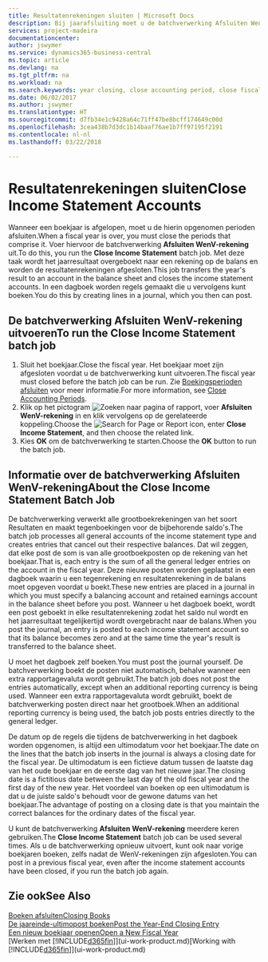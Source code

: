 ```yaml
---
title: Resultatenrekeningen sluiten | Microsoft Docs
description: Bij jaarafsluiting moet u de batchverwerking Afsluiten WenV-rekening uitvoeren om de boekhoudperioden te sluiten die het boekjaar vormen.
services: project-madeira
documentationcenter: 
author: jswymer
ms.service: dynamics365-business-central
ms.topic: article
ms.devlang: na
ms.tgt_pltfrm: na
ms.workload: na
ms.search.keywords: year closing, close accounting period, close fiscal year, bank account detailed trial balance
ms.date: 06/02/2017
ms.author: jswymer
ms.translationtype: HT
ms.sourcegitcommit: d7fb34e1c9428a64c71ff47be8bcff174649c00d
ms.openlocfilehash: 3cea438b7d3dc1b14baaf76ae1b7ff97195f2191
ms.contentlocale: nl-nl
ms.lasthandoff: 03/22/2018

---
```

# <a name="close-income-statement-accounts"></a><span data-ttu-id="c5048-103">Resultatenrekeningen sluiten</span><span class="sxs-lookup"><span data-stu-id="c5048-103">Close Income Statement Accounts</span></span>
<span data-ttu-id="c5048-104">Wanneer een boekjaar is afgelopen, moet u de hierin opgenomen perioden afsluiten.</span><span class="sxs-lookup"><span data-stu-id="c5048-104">When a fiscal year is over, you must close the periods that comprise it.</span></span> <span data-ttu-id="c5048-105">Voer hiervoor de batchverwerking **Afsluiten WenV-rekening** uit.</span><span class="sxs-lookup"><span data-stu-id="c5048-105">To do this, you run the **Close Income Statement** batch job.</span></span> <span data-ttu-id="c5048-106">Met deze taak wordt het jaarresultaat overgeboekt naar een rekening op de balans en worden de resultatenrekeningen afgesloten.</span><span class="sxs-lookup"><span data-stu-id="c5048-106">This job transfers the year's result to an account in the balance sheet and closes the income statement accounts.</span></span> <span data-ttu-id="c5048-107">In een dagboek worden regels gemaakt die u vervolgens kunt boeken.</span><span class="sxs-lookup"><span data-stu-id="c5048-107">You do this by creating lines in a journal, which you then can post.</span></span>

## <a name="to-run-the-close-income-statement-batch-job"></a><span data-ttu-id="c5048-108">De batchverwerking Afsluiten WenV-rekening uitvoeren</span><span class="sxs-lookup"><span data-stu-id="c5048-108">To run the Close Income Statement batch job</span></span>
1. <span data-ttu-id="c5048-109">Sluit het boekjaar.</span><span class="sxs-lookup"><span data-stu-id="c5048-109">Close the fiscal year.</span></span> <span data-ttu-id="c5048-110">Het boekjaar moet zijn afgesloten voordat u de batchverwerking kunt uitvoeren.</span><span class="sxs-lookup"><span data-stu-id="c5048-110">The fiscal year must closed before the batch job can be run.</span></span> <span data-ttu-id="c5048-111">Zie [Boekingsperioden afsluiten](year-close-account-periods.md) voor meer informatie.</span><span class="sxs-lookup"><span data-stu-id="c5048-111">For more information, see [Close Accounting Periods](year-close-account-periods.md).</span></span>
2. <span data-ttu-id="c5048-112">Klik op het pictogram ![Zoeken naar pagina of rapport](media/ui-search/search_small.png "pictogram Zoeken naar pagina of rapport"), voer **Afsluiten WenV-rekening** in en klik vervolgens op de gerelateerde koppeling.</span><span class="sxs-lookup"><span data-stu-id="c5048-112">Choose the ![Search for Page or Report](media/ui-search/search_small.png "Search for Page or Report icon") icon, enter **Close Income Statement**, and then choose the related link.</span></span>
3. <span data-ttu-id="c5048-113">Kies **OK** om de batchverwerking te starten.</span><span class="sxs-lookup"><span data-stu-id="c5048-113">Choose the **OK** button to run the batch job.</span></span>

## <a name="about-the-close-income-statement-batch-job"></a><span data-ttu-id="c5048-114">Informatie over de batchverwerking Afsluiten WenV-rekening</span><span class="sxs-lookup"><span data-stu-id="c5048-114">About the Close Income Statement Batch Job</span></span>
<span data-ttu-id="c5048-115">De batchverwerking verwerkt alle grootboekrekeningen van het soort Resultaten en maakt tegenboekingen voor de bijbehorende saldo's.</span><span class="sxs-lookup"><span data-stu-id="c5048-115">The batch job processes all general accounts of the income statement type and creates entries that cancel out their respective balances.</span></span> <span data-ttu-id="c5048-116">Dat wil zeggen, dat elke post de som is van alle grootboekposten op de rekening van het boekjaar.</span><span class="sxs-lookup"><span data-stu-id="c5048-116">That is, each entry is the sum of all the general ledger entries on the account in the fiscal year.</span></span> <span data-ttu-id="c5048-117">Deze nieuwe posten worden geplaatst in een dagboek waarin u een tegenrekening en resultatenrekening in de balans moet opgeven voordat u boekt.</span><span class="sxs-lookup"><span data-stu-id="c5048-117">These new entries are placed in a journal in which you must specify a balancing account and retained earnings account in the balance sheet before you post.</span></span> <span data-ttu-id="c5048-118">Wanneer u het dagboek boekt, wordt een post geboekt in elke resultatenrekening zodat het saldo nul wordt en het jaarresultaat tegelijkertijd wordt overgebracht naar de balans.</span><span class="sxs-lookup"><span data-stu-id="c5048-118">When you post the journal, an entry is posted to each income statement account so that its balance becomes zero and at the same time the year's result is transferred to the balance sheet.</span></span>

<span data-ttu-id="c5048-119">U moet het dagboek zelf boeken.</span><span class="sxs-lookup"><span data-stu-id="c5048-119">You must post the journal yourself.</span></span> <span data-ttu-id="c5048-120">De batchverwerking boekt de posten niet automatisch, behalve wanneer een extra rapportagevaluta wordt gebruikt.</span><span class="sxs-lookup"><span data-stu-id="c5048-120">The batch job does not post the entries automatically, except when an additional reporting currency is being used.</span></span> <span data-ttu-id="c5048-121">Wanneer een extra rapportagevaluta wordt gebruikt, boekt de batchverwerking posten direct naar het grootboek.</span><span class="sxs-lookup"><span data-stu-id="c5048-121">When an additional reporting currency is being used, the batch job posts entries directly to the general ledger.</span></span>

<span data-ttu-id="c5048-122">De datum op de regels die tijdens de batchverwerking in het dagboek worden opgenomen, is altijd een ultimodatum voor het boekjaar.</span><span class="sxs-lookup"><span data-stu-id="c5048-122">The date on the lines that the batch job inserts in the journal is always a closing date for the fiscal year.</span></span> <span data-ttu-id="c5048-123">De ultimodatum is een fictieve datum tussen de laatste dag van het oude boekjaar en de eerste dag van het nieuwe jaar.</span><span class="sxs-lookup"><span data-stu-id="c5048-123">The closing date is a fictitious date between the last day of the old fiscal year and the first day of the new year.</span></span> <span data-ttu-id="c5048-124">Het voordeel van boeken op een ultimodatum is dat u de juiste saldo's behoudt voor de gewone datums van het boekjaar.</span><span class="sxs-lookup"><span data-stu-id="c5048-124">The advantage of posting on a closing date is that you maintain the correct balances for the ordinary dates of the fiscal year.</span></span>

<span data-ttu-id="c5048-125">U kunt de batchverwerking **Afsluiten WenV-rekening** meerdere keren gebruiken.</span><span class="sxs-lookup"><span data-stu-id="c5048-125">The **Close Income Statement** batch job can be used several times.</span></span> <span data-ttu-id="c5048-126">Als u de batchverwerking opnieuw uitvoert, kunt ook naar vorige boekjaren boeken, zelfs nadat de WenV-rekeningen zijn afgesloten.</span><span class="sxs-lookup"><span data-stu-id="c5048-126">You can post in a previous fiscal year, even after the income statement accounts have been closed, if you run the batch job again.</span></span>

## <a name="see-also"></a><span data-ttu-id="c5048-127">Zie ook</span><span class="sxs-lookup"><span data-stu-id="c5048-127">See Also</span></span>
[<span data-ttu-id="c5048-128">Boeken afsluiten</span><span class="sxs-lookup"><span data-stu-id="c5048-128">Closing Books</span></span>](year-close-books.md)  
[<span data-ttu-id="c5048-129">De jaareinde-ultimopost boeken</span><span class="sxs-lookup"><span data-stu-id="c5048-129">Post the Year-End Closing Entry</span></span>](year-how-post-year-end-close-entry.md)  
[<span data-ttu-id="c5048-130">Een nieuw boekjaar openen</span><span class="sxs-lookup"><span data-stu-id="c5048-130">Open a New Fiscal Year</span></span>](finance-how-open-new-fiscal-year.md)  
<span data-ttu-id="c5048-131">[Werken met [!INCLUDE[d365fin](includes/d365fin_md.md)]](ui-work-product.md)</span><span class="sxs-lookup"><span data-stu-id="c5048-131">[Working with [!INCLUDE[d365fin](includes/d365fin_md.md)]](ui-work-product.md)</span></span>

